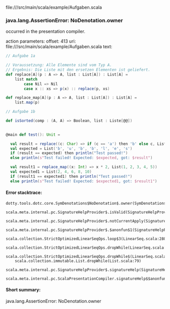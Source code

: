 file://<WORKSPACE>/src/main/scala/example/Aufgaben.scala
### java.lang.AssertionError: NoDenotation.owner

occurred in the presentation compiler.

action parameters:
offset: 413
uri: file://<WORKSPACE>/src/main/scala/example/Aufgaben.scala
text:
```scala
// Aufgabe 1a

// Voraussetzung: Alle Elemente sind vom Typ A.
// Ergebnis: Die Liste mit den ersetzen Elementen ist geliefert.
def replace[A](p : A => A, list : List[A]) : List[A] =
    list match
        case Nil => Nil
        case x :: xs => p(x) :: replace(p, xs)

def replace_map[A](p : A => A, list : List[A]) : List[A] =
    list.map(p)

// Aufgabe 1b

def isSorted(comp : (A, A) => Boolean, list : Liste[@@])
    

@main def test(): Unit =

  val result = replace((c: Char) => if (c == 'a') then 'b' else c, List('a', 'u', 'a', 'a', 'l', 'e', 's'))
  val expected = List('b', 'u', 'b', 'b', 'l', 'e', 's')
  if (result == expected) then println("Test passed!")
  else println(s"Test failed! Expected: $expected, got: $result")

  val result1 = replace_map((x: Int) => x * 2, List(1, 2, 3, 4, 5))
  val expected1 = List(2, 4, 6, 8, 10)
  if (result1 == expected1) then println("Test passed!")
  else println(s"Test failed! Expected: $expected1, got: $result1")

```



#### Error stacktrace:

```
dotty.tools.dotc.core.SymDenotations$NoDenotation$.owner(SymDenotations.scala:2582)
	scala.meta.internal.pc.SignatureHelpProvider$.isValid(SignatureHelpProvider.scala:83)
	scala.meta.internal.pc.SignatureHelpProvider$.notCurrentApply(SignatureHelpProvider.scala:94)
	scala.meta.internal.pc.SignatureHelpProvider$.$anonfun$1(SignatureHelpProvider.scala:48)
	scala.collection.StrictOptimizedLinearSeqOps.loop$3(LinearSeq.scala:280)
	scala.collection.StrictOptimizedLinearSeqOps.dropWhile(LinearSeq.scala:282)
	scala.collection.StrictOptimizedLinearSeqOps.dropWhile$(LinearSeq.scala:278)
	scala.collection.immutable.List.dropWhile(List.scala:79)
	scala.meta.internal.pc.SignatureHelpProvider$.signatureHelp(SignatureHelpProvider.scala:48)
	scala.meta.internal.pc.ScalaPresentationCompiler.signatureHelp$$anonfun$1(ScalaPresentationCompiler.scala:388)
```
#### Short summary: 

java.lang.AssertionError: NoDenotation.owner
